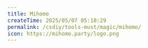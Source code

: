 ```yaml
---
title: Mihomo
createTime: 2025/05/07 05:10:29
permalink: /csdiy/tools-must/magic/mihomo/
icon: https://mihomo.party/logo.png
---
```

